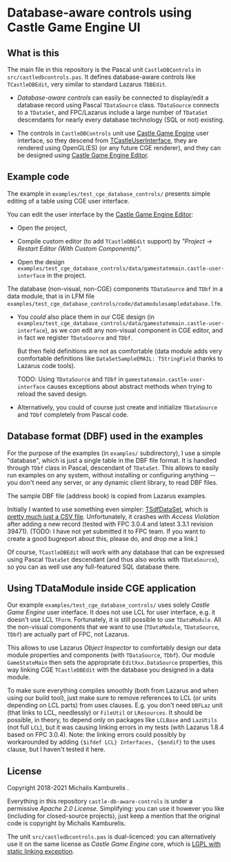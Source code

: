 # Database-aware controls using Castle Game Engine UI

## What is this

The main file in this repository is the Pascal unit `CastleDBControls` in `src/castledbcontrols.pas`. It defines database-aware controls like `TCastleDBEdit`, very similar to standard Lazarus `TDBEdit`.

- _Database-aware controls_ can easily be connected to display/edit a database record using Pascal `TDataSource` class. `TDataSource` connects to a `TDataSet`, and FPC/Lazarus include a large number of `TDataSet` descendants for nearly every database technology (SQL or not) existing.

- The controls in `CastleDBControls` unit use [Castle Game Engine](https://castle-engine.io/) user interface, so they descend from [TCastleUserInterface](https://castle-engine.io/manual_2d_user_interface.php), they are rendered using OpenGL(ES) (or any future CGE renderer), and they can be designed using [Castle Game Engine Editor](https://castle-engine.io/manual_editor.php).

## Example code

The example in `examples/test_cge_database_controls/` presents simple editing of a table using CGE user interface.

You can edit the user interface by the [Castle Game Engine Editor](https://castle-engine.io/manual_editor.php):

- Open the project,

- Compile custom editor (to add `TCastleDBEdit` support) by _"Project -> Restart Editor (With Custom Components)"_.

- Open the design `examples/test_cge_database_controls/data/gamestatemain.castle-user-interface` in the project.

The database (non-visual, non-CGE) components `TDataSource` and `TDbf` in a data module, that is in LFM file `examples/test_cge_database_controls/code/datamodulesampledatabase.lfm`.

- You *could* also place them in our CGE design (in `examples/test_cge_database_controls/data/gamestatemain.castle-user-interface`), as we *can* edit any non-visual component in CGE editor, and in fact we register `TDataSource` and `TDbf`.

    But then field definitions are not as comfortable (data module adds very comfortable definitions like `DataSetSampleEMAIL: TStringField` thanks to Lazarus code tools).

    TODO: Using `TDataSource` and `TDbf` in `gamestatemain.castle-user-interface` causes exceptions about abstract methods when trying to reload the saved design.

- Alternatively, you could of course just create and initialize `TDataSource` and `TDbf` completely from Pascal code.

## Database format (DBF) used in the examples

For the purpose of the examples (in `examples/` subdirectory), I use a simple "database", which is just a single table in the DBF file format. It is handled through `TDbf` class in Pascal, descendant of `TDataSet`. This allows to easily run examples on any system, without installing or configuring anything -- you don't need any server, or any dynamic client library, to read DBF files.

The sample DBF file (address book) is copied from Lazarus examples.

Initially I wanted to use something even simpler: [TSdfDataSet](http://wiki.freepascal.org/TSdfDataSet), which is [pretty much just a CSV file](http://wiki.freepascal.org/SDF). Unfortunately, it crashes with _Access Violation_ after adding a new record (tested with FPC 3.0.4 and latest 3.3.1 revision 39471). (TODO: I have not yet submitted it to FPC team. If you want to create a good bugreport about this, please do, and drop me a link.)

Of course, `TCastleDBEdit` will work with any database that can be expressed using Pascal `TDataSet` descendant (and thus also works with `TDataSource`), so you can as well use any full-featured SQL database there.

## Using TDataModule inside CGE application

Our example `examples/test_cge_database_controls/` uses solely _Castle Game Engine_ user interface. It does not use LCL for user interface, e.g. it doesn't use LCL `TForm`. Fortunately, it is still possible to use `TDataModule`. All the non-visual components that we want to use (`TDataModule`, `TDataSource`, `TDbf`) are actually part of FPC, not Lazarus.

This allows to use Lazarus _Object Inspector_ to comfortably design our data module properties and components (with `TDataSource`, `TDbf`). Our module `GameStateMain` then sets the appropriate `EditXxx.DataSource` properties, this way linking CGE `TCastleDBEdit` with the database you designed in a data module.

To make sure everything compiles smoothly (both from Lazarus and when using our build tool), just make sure to remove references to LCL (or units depending on LCL parts) from uses clauses. E.g. you don't need `DBFLaz` unit (that links to LCL, needlessly) or `FileUtil` or `LResources`. It should be possible, in theory, to depend only on packages like `LCLBase` and `LazUtils` (not full `LCL`), but it was causing linking errors in my tests (with Lazarus 1.8.4 based on FPC 3.0.4). Note: the linking errors could possibly by workarounded by adding `{$ifdef LCL} Interfaces, {$endif}` to the uses clause, but I haven't tested it here.

## License

Copyright 2018-2021 Michalis Kamburelis .

Everything in this repository `castle-db-aware-controls` is under a permissive _Apache 2.0 License_. Simplifying: you can use it however you like (including for closed-source projects), just keep a mention that the original code is copyright by Michalis Kamburelis.

The unit `src/castledbcontrols.pas` is dual-licenced: you can alternatively use it on the same license as _Castle Game Engine_ core, which is [LGPL with static linking exception](https://github.com/castle-engine/castle-engine/blob/master/COPYING.md).
